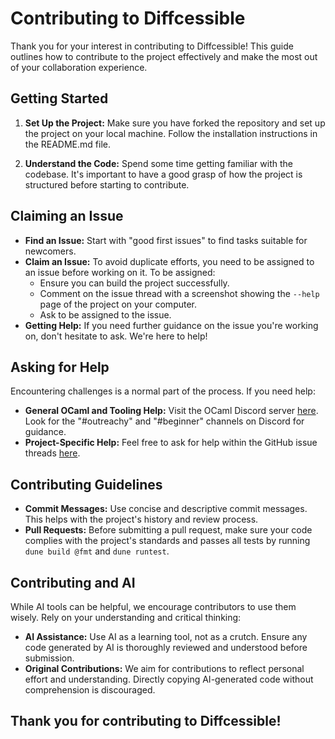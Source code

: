 # Contributing to Diffcessible

Thank you for your interest in contributing to Diffcessible! This guide outlines how to contribute to the project effectively and make the most out of your collaboration experience.

## Getting Started

1. **Set Up the Project:** Make sure you have forked the repository and set up the project on your local machine. Follow the installation instructions in the README.md file.

2. **Understand the Code:** Spend some time getting familiar with the codebase. It's important to have a good grasp of how the project is structured before starting to contribute.

## Claiming an Issue

- **Find an Issue:** Start with "good first issues" to find tasks suitable for newcomers.
- **Claim an Issue:** To avoid duplicate efforts, you need to be assigned to an issue before working on it. To be assigned:
  - Ensure you can build the project successfully.
  - Comment on the issue thread with a screenshot showing the `--help` page of the project on your computer.
  - Ask to be assigned to the issue.
- **Getting Help:** If you need further guidance on the issue you're working on, don't hesitate to ask. We're here to help!

## Asking for Help

Encountering challenges is a normal part of the process. If you need help:

- **General OCaml and Tooling Help:** Visit the OCaml Discord server [here](https://discord.gg/tX3h39jxR6). Look for the "#outreachy" and "#beginner" channels on Discord for guidance.
- **Project-Specific Help:** Feel free to ask for help within the GitHub issue threads [here](https://github.com/panglesd/diffcessible/issues).

## Contributing Guidelines

- **Commit Messages:** Use concise and descriptive commit messages. This helps with the project's history and review process.
- **Pull Requests:** Before submitting a pull request, make sure your code complies with the project's standards and passes all tests by running `dune build @fmt` and `dune runtest`.

## Contributing and AI

While AI tools can be helpful, we encourage contributors to use them wisely. Rely on your understanding and critical thinking:

- **AI Assistance:** Use AI as a learning tool, not as a crutch. Ensure any code generated by AI is thoroughly reviewed and understood before submission.
- **Original Contributions:** We aim for contributions to reflect personal effort and understanding. Directly copying AI-generated code without comprehension is discouraged.

## Thank you for contributing to Diffcessible!

